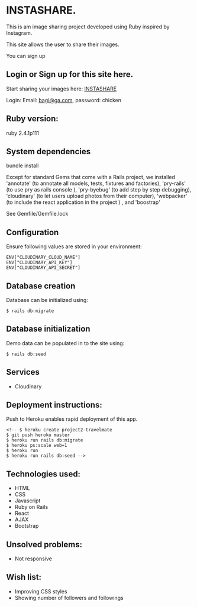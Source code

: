 # INSTASHARE.

This is am image sharing project developed using Ruby inspired by Instagram.

This site allows the user to share their images.

You can sign up


## Login or Sign up for this site here.

Start sharing your images here: [INSTASHARE ](https://instasharebagi.herokuapp.com/)

Login: Email: bagi@ga.com, password: chicken

## Ruby version:

ruby 2.4.1p111

## System dependencies

bundle install

Except for standard Gems that come with a Rails project, we installed 'annotate' (to annotate all models, tests, fixtures and factories), 'pry-rails' (to use pry as rails console ), 'pry-byebug' (to add step by step debugging), 'cloudinary' (to let users upload photos from their computer), 'webpacker' (to include the react application in the project ) , and  'boostrap'

See Gemfile/Gemfile.lock

## Configuration

Ensure following values are stored in your environment:

```
ENV["CLOUDINARY_CLOUD_NAME"]
ENV["CLOUDINARY_API_KEY"]
ENV["CLOUDINARY_API_SECRET"]

```

## Database creation

Database can be initialized using:

```
$ rails db:migrate
```

## Database initialization

Demo data can be populated in to the site using:

```
$ rails db:seed
```

## Services

  - Cloudinary

## Deployment instructions:

Push to Heroku enables rapid deployment of this app.

```
<!-- $ heroku create project2-travelmate
$ git push heroku master
$ heroku run rails db:migrate
$ heroku ps:scale web=1
$ heroku run
$ heroku run rails db:seed -->

```

## Technologies used:

- HTML
- CSS
- Javascript
- Ruby on Rails
- React
- AJAX
- Bootstrap

## Unsolved problems:

- Not responsive

## Wish list:

- Improving CSS styles
- Showing number of followers and followings
